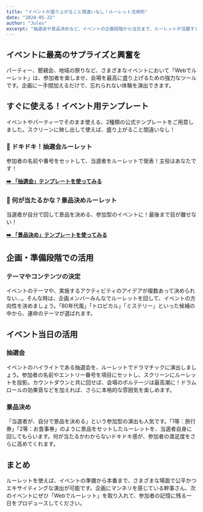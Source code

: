 ```yaml
---
title: "イベントが盛り上がること間違いなし！ルーレット活用術"
date: "2024-05-22"
author: "Jules"
excerpt: "抽選会や景品決めなど、イベントの企画段階から当日まで、ルーレットが活躍する場面とすぐに使えるテンプレートをご紹介します。"
---
```


## イベントに最高のサプライズと興奮を

パーティー、懇親会、地域の祭りなど、さまざまなイベントにおいて「Webでルーレット」は、参加者を楽しませ、会場を最高に盛り上げるための強力なツールです。企画に一手間加えるだけで、忘れられない体験を演出できます。

## すぐに使える！イベント用テンプレート

イベントやパーティーでそのまま使える、2種類の公式テンプレートをご用意しました。スクリーンに映し出して使えば、盛り上がること間違いなし！

### 🎯 ドキドキ！抽選会ルーレット

参加者の名前や番号をセットして、当選者をルーレットで発表！主役はあなたです！

**[➡️ 「抽選会」テンプレートを使ってみる](/ja/templates/roulette/86a8fa9a-a9a9-4993-8755-e3b64f5a4500)**

### 🎁 何が当たるかな？景品決めルーレット

当選者が自分で回して景品を決める、参加型のイベントに！最後まで目が離せない！

**[➡️ 「景品決め」テンプレートを使ってみる](/ja/templates/roulette/ef6b398c-1ee9-43e4-8bac-c0df3992282f)**

## 企画・準備段階での活用

### テーマやコンテンツの決定

イベントのテーマや、実施するアクティビティのアイデアが複数あって決められない...。そんな時は、企画メンバーみんなでルーレットを回して、イベントの方向性を決めましょう。「80年代風」「トロピカル」「ミステリー」といった候補の中から、運命のテーマが選ばれます。

## イベント当日の活用

### 抽選会

イベントのハイライトである抽選会を、ルーレットでドラマチックに演出しましょう。参加者の名前やエントリー番号を項目にセットし、スクリーンにルーレットを投影。カウントダウンと共に回せば、会場のボルテージは最高潮に！ドラムロールの効果音などを加えれば、さらに本格的な雰囲気を楽しめます。

### 景品決め

「当選者が、自分で景品を決める」という参加型の演出も人気です。「1等：旅行券」「2等：お食事券」のように景品をセットしたルーレットを、当選者自身に回してもらいます。何が当たるかわからないドキドキ感が、参加者の満足度をさらに高めてくれます。

## まとめ

ルーレットを使えば、イベントの準備から本番まで、さまざまな場面で公平かつエキサイティングな演出が可能です。企画にマンネリを感じている幹事さん、次のイベントにぜひ「Webでルーレット」を取り入れて、参加者の記憶に残る一日をプロデュースしてください。
